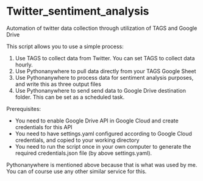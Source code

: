# Twitter_sentiment_analysis
Automation of twitter data collection through utilization of TAGS and Google Drive

This script allows you to use a simple process:
1. Use TAGS to collect data from Twitter. You can set TAGS to collect data hourly.
2. Use Pythonanywhere to pull data directly from your TAGS Google Sheet
3. Use Pythonanywhere to process data for sentiment analysis purposes, and write this as three output files
4. Use Pythonanywhere to send send data to Google Drive destination folder. This can be set as a scheduled task.

Prerequisites:
- You need to enable Google Drive API in Google Cloud and create credentials for this API
- You need to have settings.yaml configured according to Google Cloud credentials, and copied to your working directory
- You need to run the script once in your own computer to generate the required credentials.json file (by above settings.yaml).

Pythonanywhere is mentioned above because that is what was used by me. You can of course use any other similar service for this.
